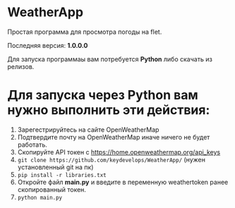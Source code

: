 # WeatherApp
Простая программа для просмотра погоды на flet.

Последняя версия: **1.0.0.0**

Для запуска программаы вам потребуется **Python** либо скачать из релизов.

# Для запуска через **Python** вам нужно выполнить эти действия:

1. Зарегестрируйтесь на сайте OpenWeatherMap
2. Подтвердите почту на OpenWeatherMap иначе ничего не будет работать.
3. Скопируйте API токен с https://home.openweathermap.org/api_keys
4. ``git clone https://github.com/keydevelops/WeatherApp/`` (нужен установленный git на пк)
6. ``pip install -r libraries.txt``
7. Откройте файл **main.py** и введите в переменную weathertoken ранее скопированный токен.
8. ``python main.py``
